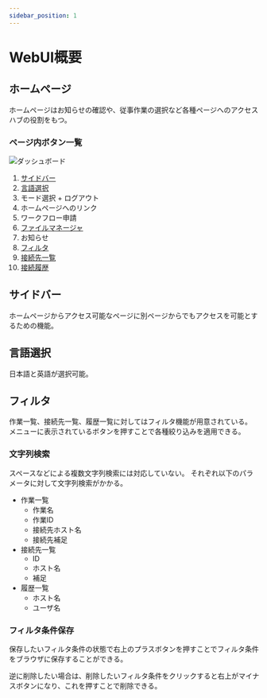 ```yaml
---
sidebar_position: 1
---
```


# WebUI概要

## ホームページ

ホームページはお知らせの確認や、従事作業の選択など各種ページへのアクセスハブの役割をもつ。

### ページ内ボタン一覧
![ダッシュボード](/img/dashboard.png)

1. [サイドバー](#サイドバー)
1. [言語選択](#言語選択)
1. モード選択 + ログアウト
1. ホームページへのリンク
1. ワークフロー申請
1. [ファイルマネージャ](/docs/forUser/filemanager)
1. お知らせ
1. [フィルタ](#フィルタ)
1. [接続先一覧](/docs/forUser/connect/howto)
1. [接続履歴](/docs/forUser/record)

## サイドバー

ホームページからアクセス可能なページに別ページからでもアクセスを可能とするための機能。

## 言語選択

日本語と英語が選択可能。

## フィルタ

作業一覧、接続先一覧、履歴一覧に対してはフィルタ機能が用意されている。
メニューに表示されているボタンを押すことで各種絞り込みを適用できる。

### 文字列検索
スペースなどによる複数文字列検索には対応していない。
それぞれ以下のパラメータに対して文字列検索がかかる。
- 作業一覧
  - 作業名
  - 作業ID
  - 接続先ホスト名
  - 接続先補足
- 接続先一覧
  - ID
  - ホスト名
  - 補足
- 履歴一覧
  - ホスト名
  - ユーザ名

### フィルタ条件保存
保存したいフィルタ条件の状態で右上のプラスボタンを押すことでフィルタ条件をブラウザに保存することができる。

逆に削除したい場合は、削除したいフィルタ条件をクリックすると右上がマイナスボタンになり、これを押すことで削除できる。



